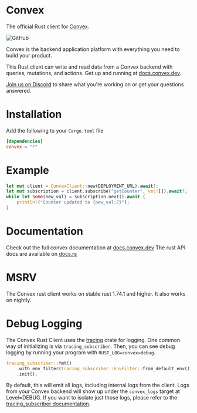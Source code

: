 # Convex

The official Rust client for [Convex](https://convex.dev/).

![GitHub](https://img.shields.io/github/license/get-convex/convex-rs)

Convex is the backend application platform with everything you need to build
your product.

This Rust client can write and read data from a Convex backend with queries,
mutations, and actions. Get up and running at
[docs.convex.dev](https://docs.convex.dev/introduction/).

[Join us on Discord](https://www.convex.dev/community) to share what you're
working on or get your questions answered.

# Installation

Add the following to your `Cargo.toml` file

```toml
[dependencies]
convex = "*"
```

# Example

```rust
let mut client = ConvexClient::new(DEPLOYMENT_URL).await?;
let mut subscription = client.subscribe("getCounter", vec![]).await?;
while let Some(new_val) = subscription.next().await {
    println!("Counter updated to {new_val:?}");
}
```

# Documentation

Check out the full convex documentation at
[docs.convex.dev](https://docs.convex.dev/introduction/) The rust API docs are
available on [docs.rs](https://docs.rs/convex/latest/convex/)

# MSRV

The Convex rust client works on stable rust 1.74.1 and higher. It also works on
nightly.

# Debug Logging

The Convex Rust Client uses the
[tracing](https://docs.rs/tracing/latest/tracing/) crate for logging. One common
way of initializing is via `tracing_subscriber`. Then, you can see debug logging
by running your program with `RUST_LOG=convex=debug`.

```rust
tracing_subscriber::fmt()
    .with_env_filter(tracing_subscriber::EnvFilter::from_default_env())
    .init();
```

By default, this will emit all logs, including internal logs from the client.
Logs from your Convex backend will show up under the `convex_logs` target at
Level=DEBUG. If you want to isolate just those logs, please refer to the
[tracing_subscriber documentation](https://docs.rs/tracing-subscriber/latest/tracing_subscriber/layer/index.html#filtering-with-layers).
